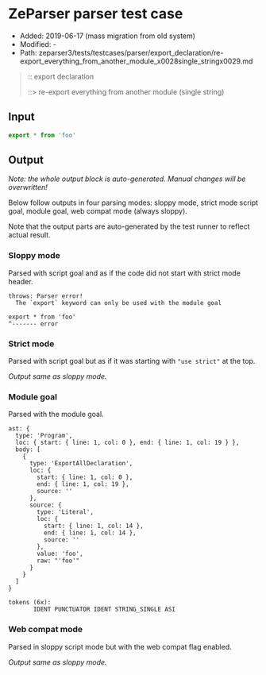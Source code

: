 # ZeParser parser test case

- Added: 2019-06-17 (mass migration from old system)
- Modified: -
- Path: zeparser3/tests/testcases/parser/export_declaration/re-export_everything_from_another_module_x0028single_stringx0029.md

> :: export declaration
>
> ::> re-export everything from another module (single string)

## Input

`````js
export * from 'foo'
`````

## Output

_Note: the whole output block is auto-generated. Manual changes will be overwritten!_

Below follow outputs in four parsing modes: sloppy mode, strict mode script goal, module goal, web compat mode (always sloppy).

Note that the output parts are auto-generated by the test runner to reflect actual result.

### Sloppy mode

Parsed with script goal and as if the code did not start with strict mode header.

`````
throws: Parser error!
  The `export` keyword can only be used with the module goal

export * from 'foo'
^------- error
`````

### Strict mode

Parsed with script goal but as if it was starting with `"use strict"` at the top.

_Output same as sloppy mode._

### Module goal

Parsed with the module goal.

`````
ast: {
  type: 'Program',
  loc: { start: { line: 1, col: 0 }, end: { line: 1, col: 19 } },
  body: [
    {
      type: 'ExportAllDeclaration',
      loc: {
        start: { line: 1, col: 0 },
        end: { line: 1, col: 19 },
        source: ''
      },
      source: {
        type: 'Literal',
        loc: {
          start: { line: 1, col: 14 },
          end: { line: 1, col: 14 },
          source: ''
        },
        value: 'foo',
        raw: "'foo'"
      }
    }
  ]
}

tokens (6x):
       IDENT PUNCTUATOR IDENT STRING_SINGLE ASI
`````


### Web compat mode

Parsed in sloppy script mode but with the web compat flag enabled.

_Output same as sloppy mode._
